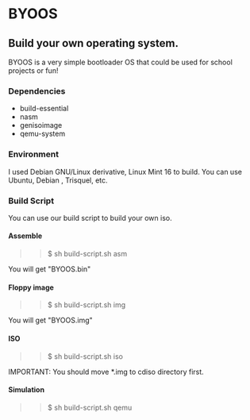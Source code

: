 # BYOOS
## Build your own operating system.
BYOOS is a very simple bootloader OS that could be used for school projects or fun!

### Dependencies

* build-essential
* nasm
* genisoimage
* qemu-system

### Environment

I used Debian GNU/Linux derivative, Linux Mint 16 to build. You can use Ubuntu, Debian , Trisquel, etc.

### Build Script
You can use our build script to build your own iso. 

#### Assemble

>> $ sh build-script.sh asm

You will get "BYOOS.bin"

#### Floppy image

>> $ sh build-script.sh img

You will get "BYOOS.img"

#### ISO

>> $ sh build-script.sh iso

IMPORTANT: You should move *.img to cdiso directory first. 

#### Simulation

>> $ sh build-script.sh qemu
